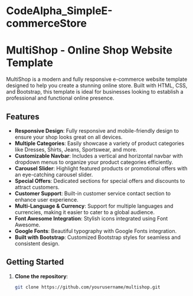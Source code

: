 # CodeAlpha_SimpleE-commerceStore
# MultiShop - Online Shop Website Template

MultiShop is a modern and fully responsive e-commerce website template designed to help you create a stunning online store. Built with HTML, CSS, and Bootstrap, this template is ideal for businesses looking to establish a professional and functional online presence.

## Features

- **Responsive Design**: Fully responsive and mobile-friendly design to ensure your shop looks great on all devices.
- **Multiple Categories**: Easily showcase a variety of product categories like Dresses, Shirts, Jeans, Sportswear, and more.
- **Customizable Navbar**: Includes a vertical and horizontal navbar with dropdown menus to organize your product categories efficiently.
- **Carousel Slider**: Highlight featured products or promotional offers with an eye-catching carousel slider.
- **Special Offers**: Dedicated sections for special offers and discounts to attract customers.
- **Customer Support**: Built-in customer service contact section to enhance user experience.
- **Multi-Language & Currency**: Support for multiple languages and currencies, making it easier to cater to a global audience.
- **Font Awesome Integration**: Stylish icons integrated using Font Awesome.
- **Google Fonts**: Beautiful typography with Google Fonts integration.
- **Built with Bootstrap**: Customized Bootstrap styles for seamless and consistent design.

## Getting Started

1. **Clone the repository**:
   ```bash
   git clone https://github.com/yourusername/multishop.git
